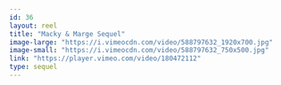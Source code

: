 ```yaml
---
id: 36 
layout: reel
title: "Macky & Marge Sequel"
image-large: "https://i.vimeocdn.com/video/588797632_1920x700.jpg"
image-small: "https://i.vimeocdn.com/video/588797632_750x500.jpg"
link: "https://player.vimeo.com/video/180472112"
type: sequel
---
```

